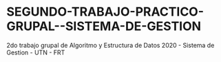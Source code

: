 # SEGUNDO-TRABAJO-PRACTICO-GRUPAL--SISTEMA-DE-GESTION
2do trabajo grupal de Algoritmo y Estructura de Datos 2020 - Sistema de Gestion - UTN - FRT
